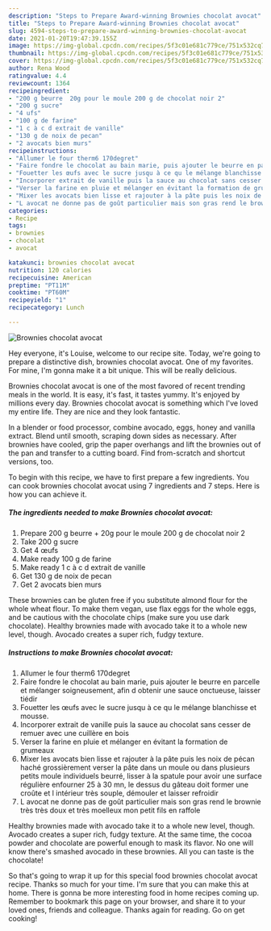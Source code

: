 ```yaml
---
description: "Steps to Prepare Award-winning Brownies chocolat avocat"
title: "Steps to Prepare Award-winning Brownies chocolat avocat"
slug: 4594-steps-to-prepare-award-winning-brownies-chocolat-avocat
date: 2021-01-20T19:47:39.155Z
image: https://img-global.cpcdn.com/recipes/5f3c01e681c779ce/751x532cq70/brownies-chocolat-avocat-photo-principale-de-la-recette.jpg
thumbnail: https://img-global.cpcdn.com/recipes/5f3c01e681c779ce/751x532cq70/brownies-chocolat-avocat-photo-principale-de-la-recette.jpg
cover: https://img-global.cpcdn.com/recipes/5f3c01e681c779ce/751x532cq70/brownies-chocolat-avocat-photo-principale-de-la-recette.jpg
author: Rena Wood
ratingvalue: 4.4
reviewcount: 1364
recipeingredient:
- "200 g beurre  20g pour le moule 200 g de chocolat noir 2"
- "200 g sucre"
- "4 ufs"
- "100 g de farine"
- "1 c à c d extrait de vanille"
- "130 g de noix de pecan"
- "2 avocats bien murs"
recipeinstructions:
- "Allumer le four therm6 170degret"
- "Faire fondre le chocolat au bain marie, puis ajouter le beurre en parcelle et mélanger soigneusement, afin d obtenir une sauce onctueuse, laisser tiédir"
- "Fouetter les œufs avec le sucre jusqu à ce qu le mélange blanchisse et mousse."
- "Incorporer extrait de vanille puis la sauce au chocolat sans cesser de remuer avec une cuillère en bois"
- "Verser la farine en pluie et mélanger en évitant la formation de grumeaux"
- "Mixer les avocats bien lisse et rajouter à la pâte puis les noix de pécan haché grossièrement verser la pâte dans un moule ou dans plusieurs petits moule individuels beurré, lisser à la spatule pour avoir une surface régulière enfourner 25 à 30 mn, le dessus du gâteau doit former une croûte et l intérieur très souple, démouler et laisser refroidir"
- "L avocat ne donne pas de goût particulier mais son gras rend le brownie très très doux et très moelleux mon petit fils en raffole"
categories:
- Recipe
tags:
- brownies
- chocolat
- avocat

katakunci: brownies chocolat avocat 
nutrition: 120 calories
recipecuisine: American
preptime: "PT11M"
cooktime: "PT60M"
recipeyield: "1"
recipecategory: Lunch

---
```



![Brownies chocolat avocat](https://img-global.cpcdn.com/recipes/5f3c01e681c779ce/751x532cq70/brownies-chocolat-avocat-photo-principale-de-la-recette.jpg)

Hey everyone, it's Louise, welcome to our recipe site. Today, we're going to prepare a distinctive dish, brownies chocolat avocat. One of my favorites. For mine, I'm gonna make it a bit unique. This will be really delicious.

Brownies chocolat avocat is one of the most favored of recent trending meals in the world. It is easy, it's fast, it tastes yummy. It's enjoyed by millions every day. Brownies chocolat avocat is something which I've loved my entire life. They are nice and they look fantastic.

In a blender or food processor, combine avocado, eggs, honey and vanilla extract. Blend until smooth, scraping down sides as necessary. After brownies have cooled, grip the paper overhangs and lift the brownies out of the pan and transfer to a cutting board. Find from-scratch and shortcut versions, too.


To begin with this recipe, we have to first prepare a few ingredients. You can cook brownies chocolat avocat using 7 ingredients and 7 steps. Here is how you can achieve it.

<!--inarticleads1-->

##### The ingredients needed to make Brownies chocolat avocat:

1. Prepare 200 g beurre + 20g pour le moule 200 g de chocolat noir 2
1. Take 200 g sucre
1. Get 4 œufs
1. Make ready 100 g de farine
1. Make ready 1 c à c d extrait de vanille
1. Get 130 g de noix de pecan
1. Get 2 avocats bien murs


These brownies can be gluten free if you substitute almond flour for the whole wheat flour. To make them vegan, use flax eggs for the whole eggs, and be cautious with the chocolate chips (make sure you use dark chocolate). Healthy brownies made with avocado take it to a whole new level, though. Avocado creates a super rich, fudgy texture. 

<!--inarticleads2-->

##### Instructions to make Brownies chocolat avocat:

1. Allumer le four therm6 170degret
1. Faire fondre le chocolat au bain marie, puis ajouter le beurre en parcelle et mélanger soigneusement, afin d obtenir une sauce onctueuse, laisser tiédir
1. Fouetter les œufs avec le sucre jusqu à ce qu le mélange blanchisse et mousse.
1. Incorporer extrait de vanille puis la sauce au chocolat sans cesser de remuer avec une cuillère en bois
1. Verser la farine en pluie et mélanger en évitant la formation de grumeaux
1. Mixer les avocats bien lisse et rajouter à la pâte puis les noix de pécan haché grossièrement verser la pâte dans un moule ou dans plusieurs petits moule individuels beurré, lisser à la spatule pour avoir une surface régulière enfourner 25 à 30 mn, le dessus du gâteau doit former une croûte et l intérieur très souple, démouler et laisser refroidir
1. L avocat ne donne pas de goût particulier mais son gras rend le brownie très très doux et très moelleux mon petit fils en raffole


Healthy brownies made with avocado take it to a whole new level, though. Avocado creates a super rich, fudgy texture. At the same time, the cocoa powder and chocolate are powerful enough to mask its flavor. No one will know there&#39;s smashed avocado in these brownies. All you can taste is the chocolate! 

So that's going to wrap it up for this special food brownies chocolat avocat recipe. Thanks so much for your time. I'm sure that you can make this at home. There is gonna be more interesting food in home recipes coming up. Remember to bookmark this page on your browser, and share it to your loved ones, friends and colleague. Thanks again for reading. Go on get cooking!

